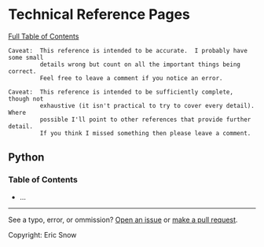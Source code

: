 # Technical Reference Pages

[Full Table of Contents](../index.md)

```
Caveat:  This reference is intended to be accurate.  I probably have some small
         details wrong but count on all the important things being correct.
         Feel free to leave a comment if you notice an error.
```
```
Caveat:  This reference is intended to be sufficiently complete, though not
         exhaustive (it isn't practical to try to cover every detail).  Where
         possible I'll point to other references that provide further detail.
         If you think I missed something then please leave a comment.
```


## Python

### Table of Contents

* ...


---

See a typo, error, or ommission?  [Open an issue](https://github.com/ericsnowcurrently/reference-pages/issues)
or [make a pull request](https://github.com/ericsnowcurrently/reference-pages/pulls).

Copyright:  Eric Snow
